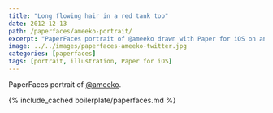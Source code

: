 ```yaml
---
title: "Long flowing hair in a red tank top"
date: 2012-12-13
path: /paperfaces/ameeko-portrait/
excerpt: "PaperFaces portrait of @ameeko drawn with Paper for iOS on an iPad."
image: ../../images/paperfaces-ameeko-twitter.jpg
categories: [paperfaces]
tags: [portrait, illustration, Paper for iOS]
---
```


PaperFaces portrait of [@ameeko](https://twitter.com/ameeko).

{% include_cached boilerplate/paperfaces.md %}
